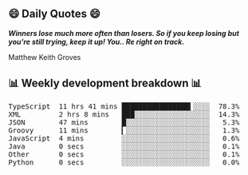 ## 😄 Daily Quotes 😄

_**Winners lose much more often than losers. So if you keep losing but you're still trying, keep it up! You.. Re right on track.**_

Matthew Keith Groves



## 📊 Weekly development breakdown 📊

<pre>TypeScript  11 hrs 41 mins ████████████████▍░░░░  78.3%
XML         2 hrs 8 mins   ███░░░░░░░░░░░░░░░░░░  14.3%
JSON        47 mins        █░░░░░░░░░░░░░░░░░░░░   5.3%
Groovy      11 mins        ▎░░░░░░░░░░░░░░░░░░░░   1.3%
JavaScript  4 mins         ░░░░░░░░░░░░░░░░░░░░░   0.6%
Java        0 secs         ░░░░░░░░░░░░░░░░░░░░░   0.1%
Other       0 secs         ░░░░░░░░░░░░░░░░░░░░░   0.1%
Python      0 secs         ░░░░░░░░░░░░░░░░░░░░░   0.0%</pre>